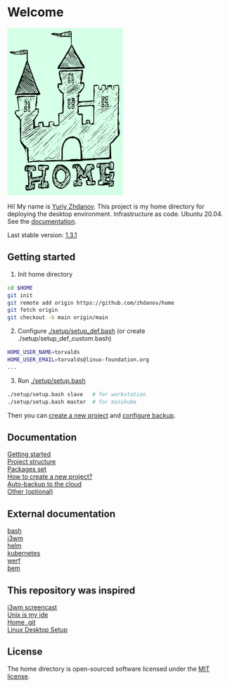 # Welcome

![](https://raw.githubusercontent.com/zhdanov/home/main/Pictures/logo/logo-readme.png)

Hi! My name is [Yuriy Zhdanov](https://jupiter.solutions/). This project is my home directory for deploying the desktop environment. Infrastructure as code. Ubuntu 20.04. See the [documentation](https://jupiter.solutions/home/docs/).

Last stable version: [1.3.1](https://github.com/zhdanov/home/releases/tag/1.3.1)

## Getting started
1. Init home directory
```bash
cd $HOME
git init
git remote add origin https://github.com/zhdanov/home
git fetch origin
git checkout -b main origin/main
```
2. Configure [./setup/setup_def.bash](https://github.com/zhdanov/home/blob/main/setup/setup_def.bash) (or create ./setup/setup_def_custom.bash)
```bash
HOME_USER_NAME=torvalds
HOME_USER_EMAIL=torvalds@linux-foundation.org
...
```
3. Run [./setup/setup.bash](https://github.com/zhdanov/home/blob/main/setup/setup.bash)
```bash
./setup/setup.bash slave   # for workstation
./setup/setup.bash master  # for minikube
```

Then you can [create a new project](https://jupiter.solutions/home/docs/how-to/how-to-create-a-new-project/) and [configure backup](https://jupiter.solutions/home/docs/backup/).

## Documentation
[Getting started](https://jupiter.solutions/home/docs/)  
[Project structure](https://jupiter.solutions/home/docs/project-structure/)  
[Packages set](https://jupiter.solutions/home/docs/packages-set/)  
[How to create a new project?](https://jupiter.solutions/home/docs/how-to/how-to-create-a-new-project/)  
[Auto-backup to the cloud](https://jupiter.solutions/home/docs/backup/)  
[Other (optional)](https://jupiter.solutions/home/docs/other/)  

## External documentation
[bash](https://www.gnu.org/software/bash/manual/bash.html)  
[i3wm](https://i3wm.org/docs/)  
[helm](https://helm.sh/docs/)  
[kubernetes](https://kubernetes.io/docs/home/)  
[werf](https://werf.io/documentation/v1.2/quickstart.html)  
[bem](https://en.bem.info/methodology/key-concepts/)  

## This repository was inspired
[i3wm screencast](https://youtu.be/Wx0eNaGzAZU)  
[Unix is my ide](https://mkaz.blog/code/unix-is-my-ide/)  
[Home .git](https://martinovic.blog/post/home_git/)  
[Linux Desktop Setup](https://hookrace.net/blog/linux-desktop-setup/)  

## License
The home directory is open-sourced software licensed under the [MIT license](https://opensource.org/licenses/MIT).
